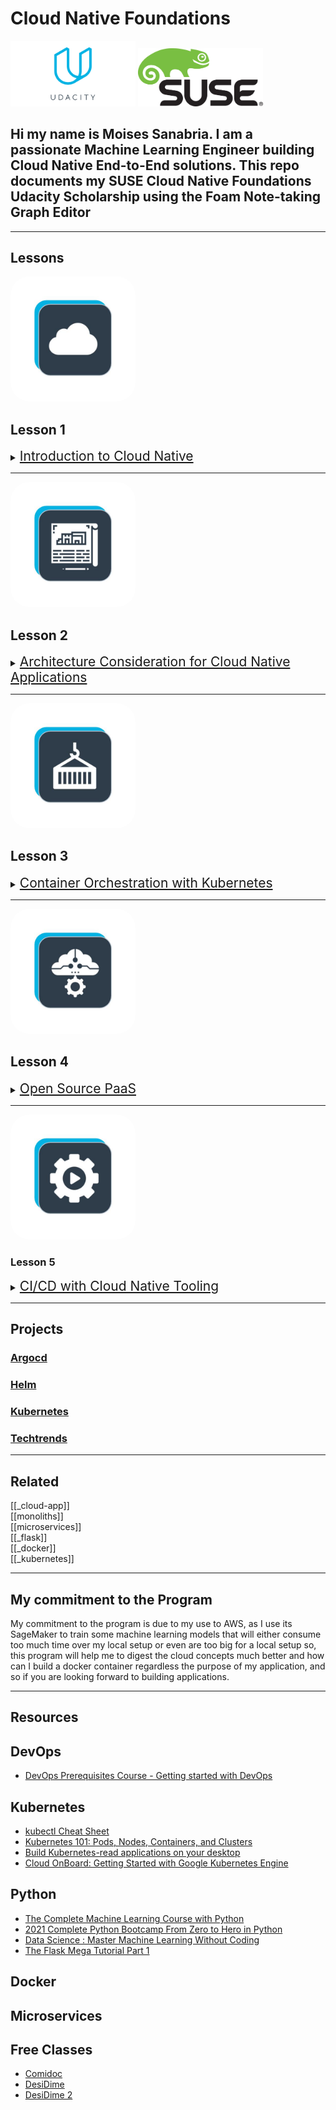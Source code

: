 # Cloud Native Foundations

<img src="./assets/images/logos/udacity_logo.png" width="200px" />
<img src="./assets/images/logos/suse_logo.jpeg" width="200px"/>

## Hi my name is Moises Sanabria. I am a passionate Machine Learning Engineer building Cloud Native End-to-End solutions. This repo documents my SUSE Cloud Native Foundations Udacity Scholarship using the Foam Note-taking Graph Editor

---

## Lessons

<img src="./assets/images/lessons/lesson_1_icon.jpeg?raw-true" width="200px" style="max-width: 200px; border-radius: 30px;"/>

## Lesson 1

<details>
    <summary><a href="" style="font-size: 1.5em;">Introduction to Cloud Native</a></summary>
    History of Cloud Native Architecture and intro to Cloud Native tools.

| LESSONS                                |                                             |
| -------------------------------------- | ------------------------------------------- |
| [1.1 — Meet Your Instructor]()         | [1.5 — CNCF and Cloud-Native Tooling]()     |
| [1.2 — Prequisites]()                  | [1.6 — Stakeholders]()                      |
| [1.3 — Course Outline]()               | [1.7 — Tools, Environment & Dependencies]() |
| [1.4 — Introduction to Cloud-Native]() | [1.8 — Recap]()                             |

</details>

---

<img src="./assets/images/lessons/lesson_2_icon.jpeg?raw-true" width="200px" style="max-width: 200px; border-radius: 30px;"/>

## Lesson 2

<details>
    <summary><a href="" style="font-size: 1.5em;">Architecture Consideration for Cloud Native Applications</a></summary>
    Monoliths and Microservices, their differences, and their pros and cons

### Notes in Repo

[Monoliths]()  
[Microservices]()  
[App Deployment]()

### Lessons Links to Udacity Course

| LESSONS                                                     |                                                            |
| ----------------------------------------------------------- | ---------------------------------------------------------- |
| [1. Introduction]()                                         | [8. Solution: Monoliths and Microservices]()               |
| [2. Design Considerations for Cloud-Native Applications]()  | [10. Quizzes: Best Practices For Application Deployment]() |
| [3.3 — Docker for Application Packaging]()                  | [11. Exercise: Endpoints for Application Status]()         |
| [3. Monoliths and Microservices]()                          | [12. Solution: Endpoints for Application Status]()         |
| [4. Quizzes: Monoliths and Microservices]()                 | [13. Exercise: Application Logging]()                      |
| [5. Trade-offs for Monoliths and Microservices]()           | [14. Solution: Application Logging]()                      |
| [6. Quizzes: Trade-offs for Monoliths and Microservices]()  | [15. Edge Case: Amorphous Applications]()                  |
| [7. Exercise: Trade-offs for Monoliths and Microservices]() | [16. Lesson Conclusion]()                                  |

</details>

---

<img src="./assets/images/lessons/lesson_3_icon.jpeg?raw-true" width="200px" style="max-width: 200px; border-radius: 30px;"/>

## Lesson 3

<details>
    <summary><a href="" style="font-size: 1.5em;">Container Orchestration with Kubernetes</a></summary>
    How to use Docker to create an image and how to deploy an application to Kubernetes

### Lesson 3 Notes in Repo

[Docker](./cloud-app/docker/_docker.md)  
[Docker Commands](./cloud-app/docker/docker_commands.md)  
[VM to Containers](./cloud-app/docker/vm-to-containers.md)

[Kubernetes]()  
[Deploy Kubernetes]()  
[Gateway API]()  
[Kubeconfig]()  
[Declarative Kubernetes Manifest]()  
[Failing Control Plane]()

[Kubernetes Resources Part 1]()  
[Kubernetes Resources Part 2]()  
[Kubernetes Resources Part 3]()

| UDACITY LESSONS                                                       |                                                            |
| --------------------------------------------------------------------- | ---------------------------------------------------------- |
| [3.1 — Introduction]()                                                | [3.15 — Solution: Deploy Your First Kubernetes Cluster]()  |
| [3.2 — Transitions from VMs to Containers]()                          | [3.16 — Kubernetes Resources Part 1]()                     |
| [3.3 — Docker for Application Packaging]()                            | [3.17 — Kubernetes Resources Part 2]()                     |
| [3.4 — Docker Walkthrough]()                                          | [3.18 — Kubernetes Resources Part 3]()                     |
| [3.5 — Useful Docker Commands]()                                      | [3.19 — Useful kubectl Commands]()                         |
| [3.6 — Quizzes: Docker for Application Packaging]()                   | [3.20 — Quizzes: Kubernetes Resources]()                   |
| [3.7 — Exercise: Docker for Application Packaging]()                  | [3.21 — Exercise: Kubernetes Resources]()                  |
| [3.8 — Solution: Docker for Application Packaging]()                  | [3.22 — Solution: Kubernetes Resources]()                  |
| [3.9 — Kubernetes - The Container Orchestrator Framework]()           | [3.23 — Declarative Kubernetes Manifests]()                |
| [3.10 — Quizzes: Kubernetes - The Container Orchestrator Framework]() | [3.24 — Quizzes: Declarative Kubernetes Manifests]()       |
| [3.11 — Deploy Your First Kubernetes Cluster]()                       | [3.25 — Exercise: Declarative Kubernetes Manifests]()      |
| [3.12 — Kubeconfig]()                                                 | [3.26 — Solution: Declarative Kubernetes Manifests]()      |
| [3.13 — Quizzes: Deploy Your First Kubernetes Cluster]()              | [3.27 — Edge Case: Failing Control Plane for Kubernetes]() |
| [3.14 — Exercise: Deploy Your First Kubernetes Cluster]()             | [3.28 — Lesson Review]()                                   |

</details>

---

<img src="./assets/images/lessons/lesson_4_icon.jpeg?raw-true" width="200px" style="max-width: 200px; border-radius: 30px;"/>

## Lesson 4

<details>
    <summary><a href="" style="font-size: 1.5em;">Open Source PaaS</a></summary>
    Platform as a Service.

    Coming Soon!

</details>

---

<img src="./assets/images/lessons/lesson_5_icon.jpeg?raw-true" width="200px" style="max-width: 200px; border-radius: 30px;"/>

### Lesson 5

<details>
    <summary><a href="" style="font-size: 1.5em;">CI/CD with Cloud Native Tooling</a></summary>
    CI/CD tools and how to use and deploy an application

    Coming Soon!

</details>

---

## Projects

### [Argocd]()

### [Helm]()

### [Kubernetes]()

### [Techtrends]()

---

## Related

[[_cloud-app]]  
[[monoliths]]  
[[microservices]]  
[[_flask]]  
[[_docker]]  
[[_kubernetes]]

---

## My commitment to the Program

My commitment to the program is due to my use to AWS, as I use its SageMaker to train some machine learning models that will either consume too much time over my local setup or even are too big for a local setup
so, this program will help me to digest the cloud concepts much better and how can I build a docker container regardless the purpose of my application, and so if you are looking forward to building applications.

---

## Resources

## DevOps

- [DevOps Prerequisites Course - Getting started with DevOps](https://www.youtube.com/watch?v=Wvf0mBNGjXY)

## Kubernetes

- [kubectl Cheat Sheet](https://kubernetes.io/docs/reference/kubectl/cheatsheet/)
- [Kubernetes 101: Pods, Nodes, Containers, and Clusters](https://medium.com/google-cloud/kubernetes-101-pods-nodes-containers-and-clusters-c1509e409e16)
- [Build Kubernetes-read applications on your desktop](docker.com/products/kubernetes)
- [Cloud OnBoard: Getting Started with Google Kubernetes Engine](https://cloudonair.withgoogle.com/events/cloud-onboard-gke?utm_source=google&utm_medium=blog&utm_campaign=FY21-Q2-northam-NA1132-onlineevent-er-CloudOnBoardGKE&utm_content=blog)

## Python

- [The Complete Machine Learning Course with Python](https://www.udemy.com/course/machine-learning-course-with-python/?ranMID=39197&ranEAID=At6Vw*QceKk&ranSiteID=At6Vw.QceKk-AthbjHIIzaWgJw4hwhKdbw&LSNPUBID=At6Vw*QceKk&utm_source=aff-campaign&utm_medium=udemyads)
- [2021 Complete Python Bootcamp From Zero to Hero in Python](https://www.udemy.com/course/complete-python-bootcamp/?ranMID=39197&ranEAID=At6Vw*QceKk&ranSiteID=At6Vw.QceKk-2wz8mhH7LSiCgDXnO9oe.w&LSNPUBID=At6Vw*QceKk&utm_source=aff-campaign&utm_medium=udemyads)
- [Data Science : Master Machine Learning Without Coding](https://www.udemy.com/course/hands-on-machine-learning-without-writing-code/?ranMID=39197&ranEAID=At6Vw*QceKk&ranSiteID=At6Vw.QceKk-q.mYx_zj2g3S3SQhm5zxyw&LSNPUBID=At6Vw*QceKk&utm_source=aff-campaign&utm_medium=udemyads)
- [The Flask Mega Tutorial Part 1](https://blog.miguelgrinberg.com/post/the-flask-mega-tutorial-part-i-hello-world)

## Docker

## Microservices

## Free Classes

- [Comidoc](https://comidoc.net/)
- [DesiDime](https://www.desidime.com/deals/45-paid-udemy-courses-for-free)
- [DesiDime 2](https://www.desidime.com/selective_search?utf8=%E2%9C%93&keyword=udemy&search_list=searches&button=)
